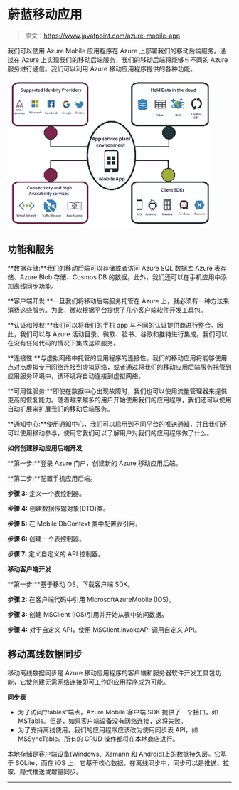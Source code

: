 # 蔚蓝移动应用

> 原文：<https://www.javatpoint.com/azure-mobile-app>

我们可以使用 Azure Mobile 应用程序在 Azure 上部署我们的移动后端服务。通过在 Azure 上实现我们的移动后端服务，我们的移动后端将能够与不同的 Azure 服务进行通信。我们可以利用 Azure 移动应用程序提供的各种功能。

![Azure Mobile App](img/4532f9d063c95760bc1aa5531f729a77.png)

## 功能和服务

**数据存储:**我们的移动后端可以存储或者访问 Azure SQL 数据库 Azure 表存储、Azure Blob 存储、Cosmos DB 的数据。此外，我们还可以在手机应用中添加离线同步功能。

**客户端开发:**一旦我们将移动后端服务托管在 Azure 上，就必须有一种方法来消费这些服务。为此，微软根据平台提供了几个客户端软件开发工具包。

**认证和授权:**我们可以将我们的手机 app 与不同的认证提供商进行整合。因此，我们可以与 Azure 活动目录、微软、脸书、谷歌和推特进行集成。我们可以在没有任何代码的情况下集成这项服务。

**连接性:**与虚拟网络中托管的应用程序的连接性。我们的移动应用将能够使用点对点虚拟专用网络连接到虚拟网络，或者通过将我们的移动应用后端服务托管到应用服务环境中，该环境将自动连接到虚拟网络。

**可用性服务:**即使在数据中心出现故障时，我们也可以使用流量管理器来提供更高的恢复能力。随着越来越多的用户开始使用我们的应用程序，我们还可以使用自动扩展来扩展我们的移动后端服务。

**通知中心:**使用通知中心，我们可以启用到不同平台的推送通知，并且我们还可以使用移动参与，使用它我们可以了解用户对我们的应用程序做了什么。

**如何创建移动应用后端开发**

**第一步:**登录 Azure 门户，创建新的 Azure 移动应用后端。

**第二步:**配置手机应用后端。

**步骤 3:** 定义一个表控制器。

**步骤 4:** 创建数据传输对象(DTO)类。

**步骤 5:** 在 Mobile DbContext 类中配置表引用。

**步骤 6:** 创建一个表控制器。

**步骤 7:** 定义自定义的 API 控制器。

**移动客户端开发**

**第一步:**基于移动 OS，下载客户端 SDK。

**步骤 2:** 在客户端代码中引用 MicrosoftAzureMobile (IOS)。

**步骤 3:** 创建 MSClient (IOS)引用并开始从表中访问数据。

**步骤 4:** 对于自定义 API，使用 MSClient.invokeAPI 调用自定义 API。

## 移动离线数据同步

移动离线数据同步是 Azure 移动应用程序的客户端和服务器软件开发工具包功能，它使创建无需网络连接即可工作的应用程序成为可能。

**同步表**

*   为了访问“/tables”端点，Azure Mobile 客户端 SDK 提供了一个接口，如 MSTable。但是，如果客户端设备没有网络连接，这将失败。
*   为了支持离线使用，我们的应用程序应该改为使用同步表 API，如 MSSyncTable。所有的 CRUD 操作都将在本地商店进行。

本地存储是客户端设备(Windows、Xamarin 和 Android)上的数据持久层。它基于 SQLite，而在 iOS 上，它基于核心数据。在离线同步中，同步可以是推送、拉取、隐式推送或增量同步。

* * *